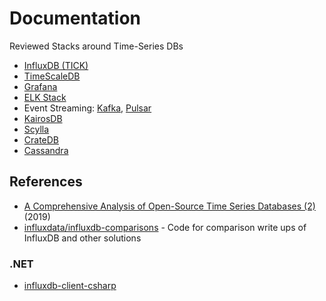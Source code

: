 # Documentation

Reviewed Stacks around Time-Series DBs

- [InfluxDB (TICK)](influx)
- [TimeScaleDB](timescaledb)
- [Grafana](grafana)
- [ELK Stack](elk-stack)
- Event Streaming: [Kafka](kafka), [Pulsar](pulsar)
- [KairosDB](kairosdb)
- [Scylla](scylladb)
- [CrateDB](cratedb)
- [Cassandra](cassandra)

## References

- [A Comprehensive Analysis of Open-Source Time Series Databases (2)](https://www.alibabacloud.com/blog/a-comprehensive-analysis-of-open-source-time-series-databases-2_594731) (2019)
- [influxdata/influxdb-comparisons](https://github.com/influxdata/influxdb-comparisons) - Code for comparison write ups of InfluxDB and other solutions

### .NET

- [influxdb-client-csharp](https://github.com/influxdata/influxdb-client-csharp)
